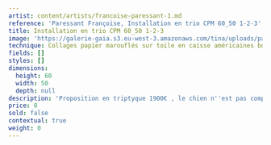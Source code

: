 ```yaml
---
artist: content/artists/francoise-paressant-1.md
reference: 'Paressant Françoise, Installation en trio CPM 60_50 1-2-3'
title: Installation en trio CPM 60_50 1-2-3
image: 'https://galerie-gaia.s3.eu-west-3.amazonaws.com/tina/uploads/paressant-francoise/galerie-gaia-pornichet20210901_161230.jpg'
technique: Collages papier marouflés sur toile en caisse américaines bois naturel clair
fields: []
styles: []
dimensions:
  height: 60
  width: 50
  depth: null
description: 'Proposition en triptyque 1900€ , le chien n''est pas compris dans le prix...Réservé'
price: 0
sold: false
contextual: true
weight: 0
---
```



